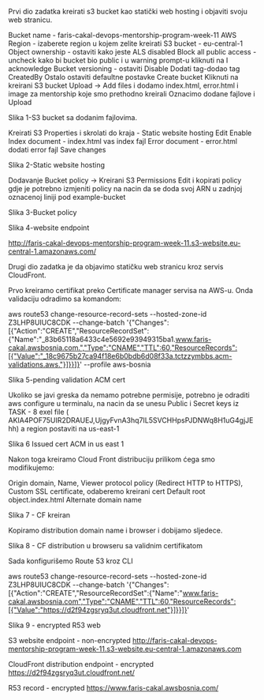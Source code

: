 Prvi dio zadatka kreirati s3 bucket kao statički web hosting i objaviti svoju web stranicu.

Bucket name - faris-cakal-devops-mentorship-program-week-11
AWS Region - izaberete region u kojem zelite kreirati S3 bucket - eu-central-1
Object ownership - ostaviti kako jeste ALS disabled
Block all public access - uncheck kako bi bucket bio public i u warning prompt-u kliknuti na I acknowledge
Bucket versioning - ostaviti Disable
Dodati tag-dodao tag CreatedBy
Ostalo ostaviti defaultne postavke
Create bucket
Kliknuti na kreirani S3 bucket
Upload -> Add files i dodamo index.html, error.html i image za mentorship koje smo prethodno kreirali
Oznacimo dodane fajlove i Upload

Slika 1-S3 bucket sa dodanim fajlovima.

Kreirati S3 Properties i skrolati do kraja - Static website hosting 
Edit
Enable
Index document - index.html vas index fajl
Error document - error.html dodati error fajl
Save changes

Slika 2-Static website hosting

Dodavanje Bucket policy -> Kreirani S3 Permissions
Edit i kopirati policy gdje je potrebno izmjeniti policy na nacin da se doda svoj ARN u zadnjoj oznacenoj liniji pod example-bucket

Slika 3-Bucket policy

Slika 4-website endpoint

http://faris-cakal-devops-mentorship-program-week-11.s3-website.eu-central-1.amazonaws.com/



Drugi dio zadatka je da objavimo statičku web stranicu kroz servis CloudFront.


Prvo kreiramo certifikat preko Certificate manager servisa na AWS-u.
Onda validaciju odradimo sa komandom:

aws route53 change-resource-record-sets --hosted-zone-id Z3LHP8UIUC8CDK --change-batch '{"Changes":[{"Action":"CREATE","ResourceRecordSet":{"Name":"_83b65118a6433c4e5692e93949315ba1.www.faris-cakal.awsbosnia.com.","Type":"CNAME","TTL":60,"ResourceRecords":[{"Value":"_18c9675b27ca94f18e6b0bdb6d08f33a.tctzzymbbs.acm-validations.aws."}]}}]}' --profile aws-bosnia

Slika 5-pending validation ACM cert

Ukoliko se javi greska da nemamo potrebne permisije, potrebno je odraditi aws configure u terminalu, na nacin da se unesu Public i Secret keys iz TASK - 8 exel file ( AKIA4POF75UIR2DRAUEJ,UjgyFvnA3hq7IL5SVCHHpsPJDNWq8H1uG4gjJEhh) a region postaviti na us-east-1

Slika 6 Issued cert ACM in us east 1

Nakon toga kreiramo Cloud Front distribuciju prilikom ćega smo modifikujemo:

Origin domain,
Name,
Viewer protocol policy (Redirect HTTP to HTTPS),
Custom SSL certificate, odaberemo kreirani cert
Default root object.index.html
Alternate domain name

Slika 7 - CF kreiran

Kopiramo distribution domain name i browser i dobijamo sljedece.

Slika 8 - CF distribution u browseru sa validnim certifikatom

Sada konfigurišemo Route 53 kroz CLI


aws route53 change-resource-record-sets --hosted-zone-id Z3LHP8UIUC8CDK --change-batch '{"Changes":[{"Action":"CREATE","ResourceRecordSet":{"Name":"www.faris-cakal.awsbosnia.com","Type":"CNAME","TTL":60,"ResourceRecords":[{"Value":"https://d2f94zgsryq3ut.cloudfront.net"}]}}]}'

Slika 9 - encrypted R53 web

S3 website endpoint - non-encrypted
http://faris-cakal-devops-mentorship-program-week-11.s3-website.eu-central-1.amazonaws.com

CloudFront distribution endpoint - encrypted
https://d2f94zgsryq3ut.cloudfront.net/

R53 record - encrypted
https://www.faris-cakal.awsbosnia.com/
